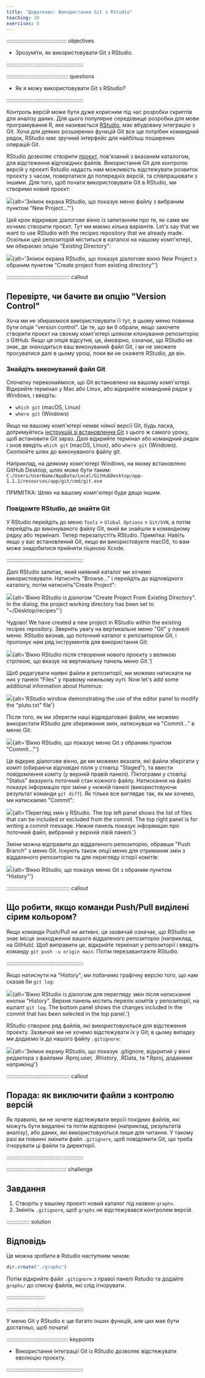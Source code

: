 ```yaml
---
title: "Додатково: Використання Git з RStudio"
teaching: 10
exercises: 0
---
```


::::::::::::::::::::::::::::::::::::::: objectives

- Зрозуміти, як використовувати Git з RStudio.

::::::::::::::::::::::::::::::::::::::::::::::::::

:::::::::::::::::::::::::::::::::::::::: questions

- Як я можу використовувати Git з RStudio?

::::::::::::::::::::::::::::::::::::::::::::::::::

Контроль версій може бути дуже корисним під час розробки скриптів для аналізу даних. Для цього популярне середовище розробки для мови програмування R, яке називається
[RStudio][rstudio], має вбудовану інтеграцію з Git. Хоча для деяких розширених функцій Git все ще потрібен командний рядок, RStudio має зручний інтерфейс для найбільш поширених операцій Git.

RStudio дозволяє створити [проєкт][rstudio-projects], пов'язаний з
вказаним каталогом, для відстеження відповідних файлів. Використання Git для контролю версій у проєкті Rstudio надасть нам можливість відстежувати розвиток проєкту з часом, повертатися до попередніх версій, та співпрацювати з іншими. Для того, щоб почати використовувати Git в RStudio, ми створимо новий проєкт:

![](fig/RStudio_screenshot_newproject.png){alt='Знімок екрана RStudio, що показує меню файлу з вибраним пунктом "New Project..."'}

Цей крок відкриває діалогове вікно із запитанням про те, як саме ми хочемо створити проєкт. Тут ми маємо кілька варіантів. Let's say that we want to use RStudio with the recipes
repository that we already made. Оскільки цей репозиторій міститься в каталозі на нашому комп'ютері, ми
обираємо опцію "Existing Directory":

![](fig/RStudio_screenshot_existingdirectory.png){alt='Знімок екрана RStudio, що показує діалогове вікно New Project з обраним пунктом "Create project from existing directory"'}

:::::::::::::::::::::::::::::::::::::::::  callout

## Перевірте, чи бачите ви опцію "Version Control"

Хоча ми не збираємося використовувати її тут, в цьому меню повинна бути опція "version control". Це те, що ви б обрали, якщо захочете створити проєкт на своєму комп'ютері шляхом клонування репозиторію з GitHub.
Якщо ця опція відсутня, це, ймовірно, означає, що RStudio не знає,
де знаходиться ваш виконуваний файл Git, і ви не зможете просуватися далі
в цьому уроці, поки ви не скажете RStudio, де він.

### Знайдіть виконуваний файл Git

Спочатку переконаймося, що Git встановлено на вашому комп'ютері.
Відкрийте термінал у Mac або Linux, або відкрийте командний рядок у Windows, і введіть:

- `which git` (macOS, Linux)
- `where git` (Windows)

Якщо на вашому комп'ютері немає ніякої версії Git, будь ласка, дотримуйтесь
[інструкцій зі встановлення Git](https://swcarpentry.github.io/git-novice/setup.html)
з цього ж самого уроку, щоб встановити Git зараз. Далі відкрийте термінал або командний рядок
і знов введіть `which git` (macOS, Linux), або `where git` (Windows).
Скопіюйте шлях до виконуваного файлу git.

Наприклад, на деякому комп'ютері Windows, на якому встановлено GitHub Desktop, шлях може бути таким: `C:/Users/UserName/AppData/Local/GitHubDesktop/app-1.1.1/resources/app/git/cmd/git.exe`

ПРИМІТКА: Шлях на вашому комп'ютері буде дещо іншим.

### Повідомте RStudio, де знайти Git

У RStudio перейдіть до меню `Tools` > `Global Options` > `Git/SVN`, а потім
перейдіть до виконуваного файлу Git, який ви знайшли в командному рядку або терміналі. Тепер перезапустіть RStudio.
Примітка: Навіть якщо у вас встановлений Git, якщо ви використовуєте macOS, то вам може знадобитися прийняти ліцензію Xcode.

::::::::::::::::::::::::::::::::::::::::::::::::::

Далі RStudio запитає, який наявний каталог ми хочемо використовувати. Натисніть
"Browse..." і перейдіть до відповідного каталогу, потім натисніть"Create Project":

![](fig/RStudio_screenshot_navigateexisting.png){alt='Вікно RStudio із діалогом "Create Project From Existing Directory". In the dialog, the project working directory has been set to "~/Desktop/recipes"'}

Чудово! We have created a new project in RStudio within the existing recipes
repository. Зверніть увагу на вертикальне меню "Git" у панелі меню. RStudio визнав, що
поточний каталог є репозиторієм Git, і пропонує нам
ряд інструментів для використання Git:

![](fig/RStudio_screenshot_afterclone.png){alt='Вікно RStudio після створення нового проєкту з великою стрілкою, що вказує на вертикальну панель меню Git.'}

Щоб редагувати наявні файли в репозиторії, ми можемо натискати на них у панелі
"Files" у правому нижньому куті. Now let's add some additional information
about Hummus:

![](fig/RStudio_screenshot_editfiles.png){alt='RStudio window demonstrating the use of the editor panel to modify the "pluto.txt" file'}

Після того, як ми зберегли наші відредаговані файли, ми можемо використати RStudio для збереження змін, натиснувши на "Commit..." в меню Git:

![](fig/RStudio_screenshot_commit.png){alt='Вікно RStudio, що показує меню Git з обраним пунктом "Commit..."'}

Це відкриє діалогове вікно, де ми можемо вказати, які файли зберігати у коміті (обираючи відповідні поля
у стовпці "Staged"), та ввести повідомлення коміту
(у верхній правій панелі). Піктограми у стовпці "Status" вказують
поточний стан кожного файлу. Натискання на файлі показує інформацію про зміни у нижній
панелі (використовуючи результат команди `git diff`). Як тільки все виглядає так, як ми хочемо, ми натискаємо "Commit":

![](fig/RStudio_screenshot_review.png){alt='Перегляд змін у RStudio. The top left panel shows the list of files that can be included or excluded from the commit. The top right panel is for writing a commit message. Нижня панель показує інформацію про поточний файл, вибраний у верхній лівій панелі.'}

Зміни можна відправити до віддаленого репозиторію, обравши "Push Branch" з меню Git. Існують також опції меню для отримання змін з віддаленого репозиторію та для перегляду історії комітів:

![](fig/RStudio_screenshot_history.png){alt='Вікно RStudio, що показує меню Git з обраним пунктом "History"'}

:::::::::::::::::::::::::::::::::::::::::  callout

## Що робити, якщо команди Push/Pull виділені сірим кольором?

Якщо команди Push/Pull не активні, це зазвичай означає, що RStudio не знає
місце знаходження вашого віддаленого репозиторію (наприклад, на GitHub). Щоб виправити це, відкрийте термінал у репозиторії і введіть команду `git push -u origin main`. Потім перезавантажте RStudio.

::::::::::::::::::::::::::::::::::::::::::::::::::

Якщо натиснути на "History", ми побачимо графічну версію того, що нам сказав би `git log`:

![](fig/RStudio_screenshot_viewhistory.png){alt='Вікно RStudio із діалогом для перегляду змін після натискання кнопки "History". Верхня панель містить перелік комітів у репозиторії, на кшталт `git log`. The bottom panel shows the changes included in the commit that has been selected in the top panel.'}

RStudio створює ряд файлів, які використовуються для відстеження проєкту. Зазвичай ми не хочемо відстежувати їх у Git; в цьому випадку ми додаємо їх до нашого файлу `.gitignore`:

![](fig/RStudio_screenshot_gitignore.png){alt='Знімок екрану RStudio, що показує .gitignore, відкритий у вікні редактора з файлами .Rproj.user, .Rhistory, .RData, та \*.Rproj, доданими наприкінці'}

:::::::::::::::::::::::::::::::::::::::::  callout

## Порада: як виключити файли з контролю версій

Як правило, ви не хочете відстежувати версії похідних файлів, які можуть бути видалені
та потім відтворені (наприклад, результатів аналізу), або даних, які використовуються лише для читання. У такому разі ви повинні змінити файл `.gitignore`, щоб повідомити Git, що треба ігнорувати ці файли та директорії.

::::::::::::::::::::::::::::::::::::::::::::::::::

:::::::::::::::::::::::::::::::::::::::  challenge

## Завдання

1. Створіть у вашому проєкті новий каталог під назвою `graphs`.
2. Змініть `.gitignore`, щоб `graphs` не відстежувався контролем версій.

:::::::::::::::  solution

## Відповідь

Це можна зробити в Rstudio наступним чином:

```r
dir.create("./graphs")
```

Потім відкрийте файл `.gitignore` з правої панелі Rstudio та додайте
`graphs/` до списку файлів, які слід ігнорувати.

:::::::::::::::::::::::::

::::::::::::::::::::::::::::::::::::::::::::::::::

У меню Git у RStudio є ще багато інших функцій, але цих має бути
достатньо, щоб почати!

[rstudio]: https://www.rstudio.com/
[rstudio-projects]: https://support.rstudio.com/hc/en-us/articles/200526207-Using-Projects

:::::::::::::::::::::::::::::::::::::::: keypoints

- Використання інтеграції Git із RStudio дозволяє відстежувати еволюцію проєкту.

::::::::::::::::::::::::::::::::::::::::::::::::::
